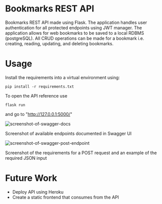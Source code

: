 # Bookmarks REST API
Bookmarks REST API made using Flask. The application handles user authentication for all protected endpoints using JWT manager. The application allows for web bookmarks to be saved to a local RDBMS (postgreSQL). All CRUD operations can be made for a bookmark i.e. creating, reading, updating, and deleting bookmarks.

# Usage

Install the requirements into a virtual environment using:

```pip install -r requirements.txt```

To open the API reference use

```flask run```

and go to "http://127.0.0.1:5000/"

![screenshot-of-swagger-docs](../assets/images/bookmarks-api-swagger.png)
<figcaption>Screenshot of available endpoints documented in Swagger UI</figcaption>

![screenshot-of-swagger-post-endpoint](../assets/images/bookmarks-api-swagger-post.png)
<figcaption>Screenshot of the requirements for a POST request and an example of the required JSON input</figcaption>

# Future Work

<ul>
    <li>Deploy API using Heroku</li>
    <li>Create a static frontend that consumes from the API</li>
</ul>